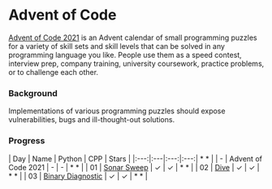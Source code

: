 # Advent of Code
[Advent of Code 2021](https://adventofcode.com/2021/) is an Advent calendar of small programming puzzles for a variety of skill sets and skill levels that can be solved in any programming language you like. People use them as a speed contest, interview prep, company training, university coursework, practice problems, or to challenge each other.

### Background
Implementations of various programming puzzles should expose vulnerabilities, bugs and ill-thought-out solutions.


### Progress


| Day | Name | Python | CPP | Stars |
|:---:|:---|:---:|:---:| * * |
| - | Advent of Code 2021 | - | - | * * |
| 01 | [Sonar Sweep](https://adventofcode.com/2021/day/1) | ✓ | ✓ | * * |
| 02 | [Dive](https://adventofcode.com/2021/day/2) | ✓ | ✓ | * * |
| 03 | [Binary Diagnostic](https://adventofcode.com/2021/day/3) | ✓ | ✓ | * * |
